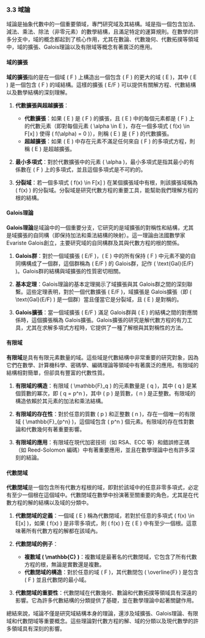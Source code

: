 ### 3.3 域論

域論是抽象代數中的一個重要領域，專門研究域及其結構。域是指一個包含加法、減法、乘法、除法（非零元素）的數學結構，且滿足特定的運算規則。在數學的許多分支中，域的概念都起到了核心作用，尤其在數論、代數幾何、代數拓撲等領域中，域的擴張、Galois理論以及有限域等概念有著廣泛的應用。

#### 域的擴張

**域的擴張**指的是在一個域 \( F \) 上構造出一個包含 \( F \) 的更大的域 \( E \)，其中 \( E \) 是一個包含 \( F \) 的域結構。這樣的擴張 \( E/F \) 可以提供有關解方程、代數結構以及數學結構的深刻理解。

1. **代數擴張與超越擴張**：
   - **代數擴張**：如果 \( E \) 是 \( F \) 的擴張，且 \( E \) 中的每個元素都是 \( F \) 上的代數元素（即對每個元素 \( \alpha \in E \)，存在一個多項式 \( f(x) \in F[x] \) 使得 \( f(\alpha) = 0 \)），則稱 \( E \) 是 \( F \) 的代數擴張。
   - **超越擴張**：如果 \( E \) 中存在元素不滿足任何來自 \( F \) 的多項式方程，則稱 \( E \) 是超越擴張。

2. **最小多項式**：對於代數擴張中的元素 \( \alpha \)，最小多項式是指其最小的有係數在 \( F \) 上的多項式，並且這個多項式是不可約的。

3. **分裂域**：若一個多項式 \( f(x) \in F[x] \) 在某個擴張域中有根，則該擴張域稱為 \( f(x) \) 的分裂域。分裂域是研究代數方程的重要工具，能幫助我們理解方程的根的結構。

#### Galois理論

**Galois理論**是域論中的一個重要分支，它研究的是域擴張的對稱性和結構，尤其是域擴張的自同構（即保持加法和乘法結構的映射）。這一理論由法國數學家Evariste Galois創立，主要研究域的自同構群及其與代數方程的根的關係。

1. **Galois群**：對於一個域擴張 \( E/F \)，\( E \) 中的所有保持 \( F \) 中元素不變的自同構構成了一個群，這個群稱為 \( E/F \) 的 Galois群，記作 \( \text{Gal}(E/F) \)。Galois群的結構與域擴張的性質密切相關。

2. **基本定理**：Galois理論的基本定理揭示了域擴張與其 Galois群之間的深刻聯繫。這些定理表明，對於一個代數擴張 \( E/F \)，域擴張是 Galois擴張（即 \( \text{Gal}(E/F) \) 是一個群）當且僅當它是分裂域，且 \( E \) 是對稱的。

3. **Galois擴張**：當一個域擴張 \( E/F \) 滿足 Galois群與 \( E \) 的結構之間的對應關係時，這個擴張稱為 Galois擴張。Galois擴張的研究是解代數方程的有力工具，尤其在求解多項式方程時，它提供了一種了解根與其對稱性的方法。

#### 有限域

**有限域**是具有有限元素數量的域。這些域是代數結構中非常重要的研究對象，因為它們在數學、計算機科學、密碼學、編碼理論等領域中有著廣泛的應用。有限域的結構相對簡單，但卻具有豐富的代數性質。

1. **有限域的構造**：有限域 \( \mathbb{F}_q \) 的元素數量是 \( q \)，其中 \( q \) 是某個質數的冪次，即 \( q = p^n \)，其中 \( p \) 是質數，\( n \) 是正整數。有限域的構造依賴於其元素的加法和乘法結構。

2. **有限域的存在性**：對於任意的質數 \( p \) 和正整數 \( n \)，存在一個唯一的有限域 \( \mathbb{F}_{p^n} \)，這個域包含 \( p^n \) 個元素。有限域的存在性對數論和代數幾何有著重要影響。

3. **有限域的應用**：有限域在現代加密技術（如 RSA、ECC 等）和錯誤修正碼（如 Reed-Solomon 編碼）中有著重要應用，並且在數學理論中也有許多深刻的結論。

#### 代數閉域

**代數閉域**是一個包含所有代數方程根的域，即對於該域中的任意非零多項式，必定有至少一個根在這個域中。代數閉域在數學中扮演著至關重要的角色，尤其是在代數方程的解的結構以及域的分類中。

1. **代數閉域的定義**：一個域 \( E \) 稱為代數閉域，若對於任意的多項式 \( f(x) \in E[x] \)，如果 \( f(x) \) 是非零多項式，則 \( f(x) \) 在 \( E \) 中有至少一個根。這意味著所有代數方程的解都在該域內。

2. **代數閉域的例子**：
   - **複數域 \( \mathbb{C} \)**：複數域是最著名的代數閉域，它包含了所有代數方程的根，無論是實數還是複數。
   - **代數閉域的構造**：對於任意的域 \( F \)，其代數閉包 \( \overline{F} \) 是包含 \( F \) 並且代數閉的最小域。

3. **代數閉域的重要性**：代數閉域在代數幾何、數論和代數拓撲等領域具有深遠的影響。它為許多代數結構的分類提供了基礎，並在數學理論中起著關鍵作用。

總結來說，域論不僅是研究域結構本身的理論，還涉及域擴張、Galois理論、有限域和代數閉域等重要概念。這些理論對代數方程的解、域的分類以及現代數學的許多領域具有深刻的影響。